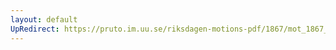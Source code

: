 ```yaml
---
layout: default
UpRedirect: https://pruto.im.uu.se/riksdagen-motions-pdf/1867/mot_1867__ak__223.pdf
---
```

